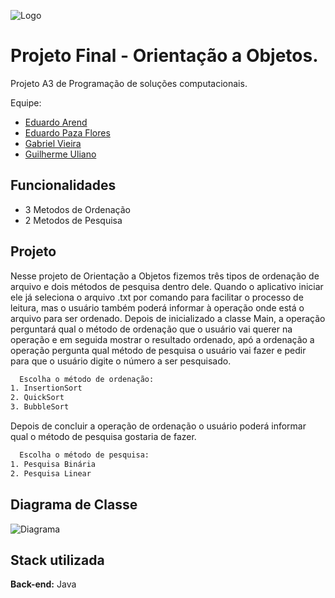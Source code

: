 
![Logo](https://i.ibb.co/mB24Qym/up-2.png)


# Projeto Final - Orientação a Objetos.

Projeto A3 de Programação de soluções computacionais.

Equipe:

- [Eduardo Arend](https://github.com/Eduardo-Arend)
- [Eduardo Paza Flores](https://github.com/FloresPaza)
- [Gabriel Vieira](https://github.com/Gabrielvieira1215)
- [Guilherme Uliano](https://www.github.com/guilhermeuliano)
## Funcionalidades

- 3 Metodos de Ordenação
- 2 Metodos de Pesquisa


## Projeto

Nesse projeto de Orientação a Objetos fizemos três tipos de ordenação de arquivo e dois métodos de pesquisa dentro dele. Quando o aplicativo iniciar ele já seleciona o arquivo .txt por comando para facilitar o processo de leitura, mas o usuário também poderá informar à operação onde está o arquivo para ser ordenado. Depois de inicializado a classe Main, a operação perguntará qual o método de ordenação que o usuário vai querer na operação e em seguida mostrar o resultado ordenado, apó a ordenação a operação pergunta qual método de pesquisa o usuário vai fazer e pedir para que o usuário digite o número a ser pesquisado.

```bash
  Escolha o método de ordenação:
1. InsertionSort
2. QuickSort
3. BubbleSort
```

Depois de concluir a operação de ordenação o usuário poderá informar qual o método de pesquisa gostaria de fazer.

```bash
  Escolha o método de pesquisa:
1. Pesquisa Binária
2. Pesquisa Linear
```
## Diagrama de Classe
![Diagrama](https://i.ibb.co/0ct1Rvc/DIagram-drawio.png)
## Stack utilizada

**Back-end:** Java

